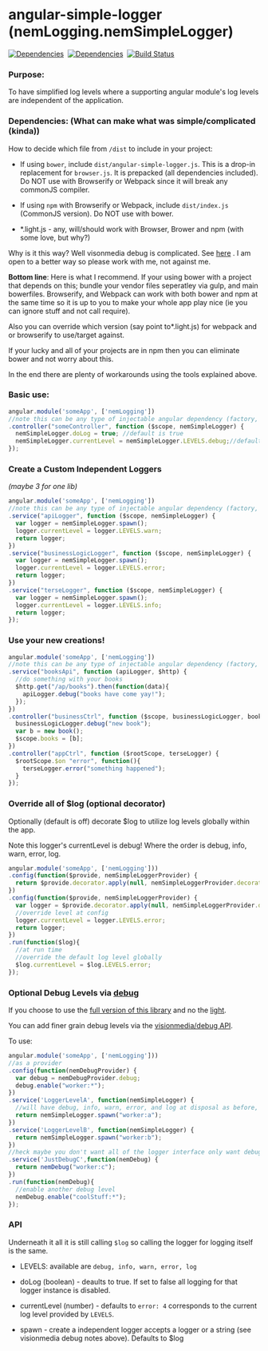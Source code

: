 angular-simple-logger (nemLogging.nemSimpleLogger)
==============
[![Dependencies](https://david-dm.org/nmccready/angular-simple-logger.png)](https://david-dm.org/nmccready/angular-simple-logger)&nbsp;
[![Dependencies](https://david-dm.org/nmccready/angular-simple-logger.png)](https://david-dm.org/nmccready/angular-simple-logger)&nbsp;
[![Build Status](https://travis-ci.org/nmccready/angular-simple-logger.png?branch=master)](https://travis-ci.org/nmccready/angular-simple-logger)


### Purpose:
To have simplified log levels where a supporting angular module's log levels are independent of the application.

### Dependencies: (What can make what was simple/complicated (kinda))

How to decide which file from `/dist` to include in your project:

- If using `bower`, include `dist/angular-simple-logger.js`. This is a drop-in replacement for `browser.js`. It is prepacked (all dependencies included). Do NOT use with Browserify or Webpack since it will break any commonJS compiler.

- If using `npm` with Browserify or Webpack, include `dist/index.js` (CommonJS version). Do NOT use with bower.

- *.light.js - any, will/should work with Browser, Brower and npm (with some love, but why?)

Why is it this way? Well visonmedia debug is complicated. See [here](https://github.com/tombatossals/angular-leaflet-directive/issues/997) . I am open to a better way so please work with me, not against me.

**Bottom line**: Here is what I recommend. If your using bower with a project that depends on this; bundle your vendor files seperatley via gulp, and main bowerfiles. Browserify, and Webpack can work with both bower and npm at the same time so it is up to you to make your whole app play nice (ie you can ignore stuff and not call require).

Also you can override which version (say point to*.light.js) for webpack and or browserify to use/target against. 

If your lucky and all of your projects are in npm then you can eliminate bower and not worry about this.

In the end there are plenty of workarounds using the tools explained above.

### Basic use:

```js
angular.module('someApp', ['nemLogging'])
//note this can be any type of injectable angular dependency (factory, service.. etc)
.controller("someController", function ($scope, nemSimpleLogger) {
  nemSimpleLogger.doLog = true; //default is true
  nemSimpleLogger.currentLevel = nemSimpleLogger.LEVELS.debug;//defaults to error only
});  
```

### Create a Custom Independent Loggers
*(maybe 3 for one lib)*

```js
angular.module('someApp', ['nemLogging'])
//note this can be any type of injectable angular dependency (factory, service.. etc)
.service("apiLogger", function ($scope, nemSimpleLogger) {
  var logger = nemSimpleLogger.spawn();
  logger.currentLevel = logger.LEVELS.warn;
  return logger;
})
.service("businessLogicLogger", function ($scope, nemSimpleLogger) {
  var logger = nemSimpleLogger.spawn();
  logger.currentLevel = logger.LEVELS.error;
  return logger;
})
.service("terseLogger", function ($scope, nemSimpleLogger) {
  var logger = nemSimpleLogger.spawn();
  logger.currentLevel = logger.LEVELS.info;
  return logger;
});
```

### Use your new creations!

```js
angular.module('someApp', ['nemLogging'])
//note this can be any type of injectable angular dependency (factory, service.. etc)
.service("booksApi", function (apiLogger, $http) {
  //do something with your books
  $http.get("/ap/books").then(function(data){
    apiLogger.debug("books have come yay!");
  });
})
.controller("businessCtrl", function ($scope, businessLogicLogger, book) {
  businessLogicLogger.debug("new book");
  var b = new book();
  $scope.books = [b];
})
.controller("appCtrl", function ($rootScope, terseLogger) {
  $rootScope.$on "error", function(){
    terseLogger.error("something happened");
  }
});
```

### Override all of $log (optional decorator)

Optionally (default is off) decorate $log to utilize log levels globally within the app.

Note this logger's currentLevel is debug! Where the order is debug, info, warn, error, log.

```js
angular.module('someApp', ['nemLogging']))
.config(function($provide, nemSimpleLoggerProvider) {
  return $provide.decorator.apply(null, nemSimpleLoggerProvider.decorator);
})
.config(function($provide, nemSimpleLoggerProvider) {
  var logger = $provide.decorator.apply(null, nemSimpleLoggerProvider.decorator);
  //override level at config
  logger.currentLevel = logger.LEVELS.error;
  return logger;
})
.run(function($log){
  //at run time
  //override the default log level globally
  $log.currentLevel = $log.LEVELS.error;
});
```

### Optional Debug Levels via [debug](https://github.com/visionmedia/debug)

If you choose to use the [full version of this library](./dist/angular-simple-logger.js) and no the [light](./dist/angular-simple-logger.light.js).

You can add finer grain debug levels via the [visionmedia/debug API](https://github.com/visionmedia/debug).

To use:

```js
angular.module('someApp', ['nemLogging']))
//as a provider
.config(function(nemDebugProvider) {
  var debug = nemDebugProvider.debug;
  debug.enable("worker:*");
})
.service('LoggerLevelA', function(nemSimpleLogger) {
  //will have debug, info, warn, error, and log at disposal as before, but now debug is using the visionmedia/debug fn
  return nemSimpleLogger.spawn("worker:a");
})
.service('LoggerLevelB', function(nemSimpleLogger) {
  return nemSimpleLogger.spawn("worker:b");
})
//heck maybe you don't want all of the logger interface only want debug.. then
.service('JustDebugC',function(nemDebug) {
  return nemDebug("worker:c");
})
.run(function(nemDebug){
  //enable another debug level
  nemDebug.enable("coolStuff:*");
});
```

### API
Underneath it all it is still calling `$log` so calling the logger for logging itself is the same.

- LEVELS: available are `debug, info, warn, error, log`

- doLog (boolean) - deaults to true. If set to false all logging for that logger instance is disabled.

- currentLevel (number) - defaults to `error: 4` corresponds to the current log level provided by `LEVELS`.

- spawn - create a independent logger accepts a logger or a string (see visionmedia debug notes above). Defaults to $log
